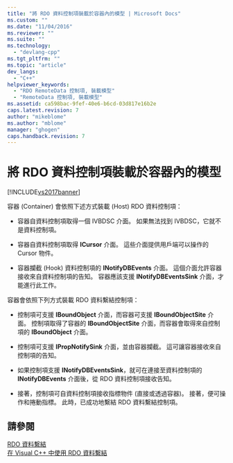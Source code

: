 ```yaml
---
title: "將 RDO 資料控制項裝載於容器內的模型 | Microsoft Docs"
ms.custom: ""
ms.date: "11/04/2016"
ms.reviewer: ""
ms.suite: ""
ms.technology: 
  - "devlang-cpp"
ms.tgt_pltfrm: ""
ms.topic: "article"
dev_langs: 
  - "C++"
helpviewer_keywords: 
  - "RDO RemoteData 控制項, 裝載模型"
  - "RemoteData 控制項, 裝載模型"
ms.assetid: ca598bac-9fef-40e6-b6cd-03d817e16b2e
caps.latest.revision: 7
author: "mikeblome"
ms.author: "mblome"
manager: "ghogen"
caps.handback.revision: 7
---
```

# 將 RDO 資料控制項裝載於容器內的模型
[!INCLUDE[vs2017banner](../../assembler/inline/includes/vs2017banner.md)]

容器 \(Container\) 會依照下述方式裝載 \(Host\) RDO 資料控制項：  
  
-   容器自資料控制項取得一個 IVBDSC 介面。  如果無法找到 IVBDSC，它就不是資料控制項。  
  
-   容器自資料控制項取得 **ICursor** 介面。  這些介面提供用戶端可以操作的 Cursor 物件。  
  
-   容器攔截 \(Hook\) 資料控制項的 **INotifyDBEvents** 介面。  這個介面允許容器接收來自資料控制項的告知。  容器應該支援 **INotifyDBEventsSink** 介面，才能進行此工作。  
  
 容器會依照下列方式裝載 RDO 資料繫結控制項：  
  
-   控制項可支援 **IBoundObject** 介面，而容器可支援 **IBoundObjectSite** 介面。  控制項取得了容器的 **IBoundObjectSite** 介面，而容器會取得來自控制項的 **IBoundObject** 介面。  
  
-   控制項可支援 **IPropNotifySink** 介面，並由容器攔截。  這可讓容器接收來自控制項的告知。  
  
-   如果控制項支援 **INotifyDBEventsSink**，就可在連接至資料控制項的 **INotifyDBEvents** 介面後，從 RDO 資料控制項接收告知。  
  
-   接著，控制項可自資料控制項接收指標物件 \(直接或透過容器\)。  接著，便可操作和捲動指標。  此時，已成功地繫結 RDO 資料繫結控制項。  
  
## 請參閱  
 [RDO 資料繫結](../../data/ado-rdo/rdo-databinding.md)   
 [在 Visual C\+\+ 中使用 RDO 資料繫結](../../data/ado-rdo/using-rdo-databinding-in-visual-cpp.md)